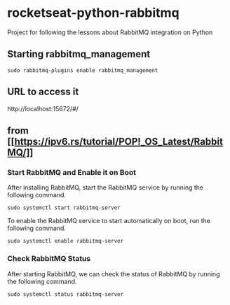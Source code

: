 # rocketseat-python-rabbitmq
Project for following the lessons about RabbitMQ integration on Python

## Starting rabbitmq_management
`sudo rabbitmq-plugins enable rabbitmq_management`

## URL to access it
http://localhost:15672/#/


## from [[https://ipv6.rs/tutorial/POP!_OS_Latest/RabbitMQ/]]

### Start RabbitMQ and Enable it on Boot

After installing RabbitMQ, start the RabbitMQ service by running the following command.

`sudo systemctl start rabbitmq-server`

To enable the RabbitMQ service to start automatically on boot, run the following command.

`sudo systemctl enable rabbitmq-server`

### Check RabbitMQ Status

After starting RabbitMQ, we can check the status of RabbitMQ by running the following command.

`sudo systemctl status rabbitmq-server`

